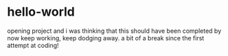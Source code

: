 # hello-world
opening project
and i was thinking that this should have been completed by now
keep working, keep dodging away.
a bit of a break since the first attempt at coding!
